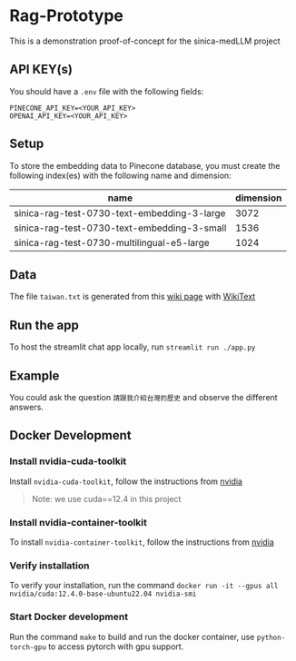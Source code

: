 # Rag-Prototype

This is a demonstration proof-of-concept for the sinica-medLLM project

## API KEY(s)

You should have a `.env` file with the following fields:

```
PINECONE_API_KEY=<YOUR_API_KEY>
OPENAI_API_KEY=<YOUR_API_KEY>
```

## Setup

To store the embedding data to Pinecone database, you must create the following index(es) with the following name and dimension:

| name                                        | dimension | 
|---------------------------------------------|-----------|
| sinica-rag-test-0730-text-embedding-3-large | 3072      |
| sinica-rag-test-0730-text-embedding-3-small | 1536      |
| sinica-rag-test-0730-multilingual-e5-large  | 1024      |

## Data

The file `taiwan.txt` is generated from this [wiki page](https://zh.wikipedia.org/wiki/%E8%87%BA%E7%81%A3) with [WikiText](https://wikitext.eluni.co/)

## Run the app

To host the streamlit chat app locally, run `streamlit run ./app.py `

## Example

You could ask the question `請跟我介紹台灣的歷史` and observe the different answers.

## Docker Development

### Install nvidia-cuda-toolkit

Install `nvidia-cuda-toolkit`, follow the instructions from [nvidia](https://docs.nvidia.com/cuda/cuda-installation-guide-linux/)

> Note: we use cuda==12.4 in this project

### Install nvidia-container-toolkit

To install `nvidia-container-toolkit`, follow the instructions from [nvidia](https://docs.nvidia.com/datacenter/cloud-native/container-toolkit/latest/install-guide.html)

### Verify installation

To verify your installation, run the command `docker run -it --gpus all nvidia/cuda:12.4.0-base-ubuntu22.04 nvidia-smi`

### Start Docker development

Run the command `make` to build and run the docker container, use `python-torch-gpu` to access pytorch with gpu support.